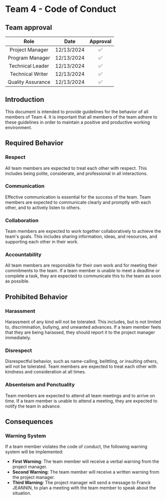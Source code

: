 # Team 4 - Code of Conduct

## Team approval

|        Role         |    Date    | Approval |
| :-----------------: | :--------: | :------: |
|   Project Manager   | 12/13/2024 |    ✅    |
|   Program Manager   | 12/13/2024 |    ✅    |
|  Technical Leader   | 12/13/2024 |    ✅    |
|  Technical Writer   | 12/13/2024 |    ✅    |
|  Quality Assurance  | 12/13/2024 |    ✅    |

## Introduction

This document is intended to provide guidelines for the behavior of all members of Team 4. It is important that all members of the team adhere to these guidelines in order to maintain a positive and productive working environment.

## Required Behavior

### Respect

All team members are expected to treat each other with respect. This includes being polite, considerate, and professional in all interactions.

### Communication

Effective communication is essential for the success of the team. Team members are expected to communicate clearly and promptly with each other, and to actively listen to others.

### Collaboration

Team members are expected to work together collaboratively to achieve the team's goals. This includes sharing information, ideas, and resources, and supporting each other in their work.

### Accountability

All team members are responsible for their own work and for meeting their commitments to the team. If a team member is unable to meet a deadline or complete a task, they are expected to communicate this to the team as soon as possible.

## Prohibited Behavior

### Harassment

Harassment of any kind will not be tolerated. This includes, but is not limited to, discrimination, bullying, and unwanted advances. If a team member feels that they are being harassed, they should report it to the project manager immediately.

### Disrespect

Disrespectful behavior, such as name-calling, belittling, or insulting others, will not be tolerated. Team members are expected to treat each other with kindness and consideration at all times.

### Absenteism and Ponctuality

Team members are expected to attend all team meetings and to arrive on time. If a team member is unable to attend a meeting, they are expected to notify the team in advance.

## Consequences

### Warning System

If a team member violates the code of conduct, the following warning system will be implemented:

- **First Warning**: The team member will receive a verbal warning from the project manager.
- **Second Warning**: The team member will receive a written warning from the project manager.
- **Third Warning**: The project manager will send a message to Franck JEANNIN, to plan a meeting with the team member to speak about the situation.